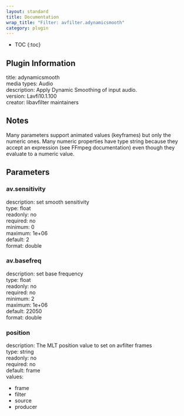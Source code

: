 ```yaml
---
layout: standard
title: Documentation
wrap_title: "Filter: avfilter.adynamicsmooth"
category: plugin
---
```

* TOC
{:toc}

## Plugin Information

title: adynamicsmooth  
media types:
Audio  
description: Apply Dynamic Smoothing of input audio.  
version: Lavfi10.1.100  
creator: libavfilter maintainers  

## Notes

Many parameters support animated values (keyframes) but only the numeric ones. Many numeric properties have type string because they accept an expression (see FFmpeg documentation) even though they evaluate to a numeric value.

## Parameters

### av.sensitivity

  
description:
set smooth sensitivity  
type: float  
readonly: no  
required: no  
minimum: 0  
maximum: 1e+06  
default: 2  
format: double  

### av.basefreq

  
description:
set base frequency  
type: float  
readonly: no  
required: no  
minimum: 2  
maximum: 1e+06  
default: 22050  
format: double  

### position

  
description:
The MLT position value to set on avfilter frames  
type: string  
readonly: no  
required: no  
default: frame  
values:  

* frame
* filter
* source
* producer

